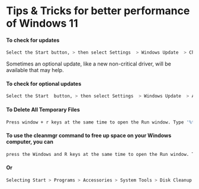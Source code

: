 # Tips & Tricks for better performance of Windows 11

#### To check for updates

```sh
Select the Start button, > then select Settings  > Windows Update  > Check for updates.
```

Sometimes an optional update, like a new non-critical driver, will be available that may help.

#### To check for optional updates

```sh
Select the Start  button, > then select Settings  > Windows Update  > Advanced options > Optional updates.
```

#### To Delete All Temporary Files

```sh
Press window + r keys at the same time to open the Run window. Type '%temp%', then press ENTER
```

#### To use the cleanmgr command to free up space on your Windows computer, you can

```sh
press the Windows and R keys at the same time to open the Run window. Type <b>cleanmgr</b>, then press ENTER
```

#### Or

```sh
Selecting Start > Programs > Accessories > System Tools > Disk Cleanup.
```


